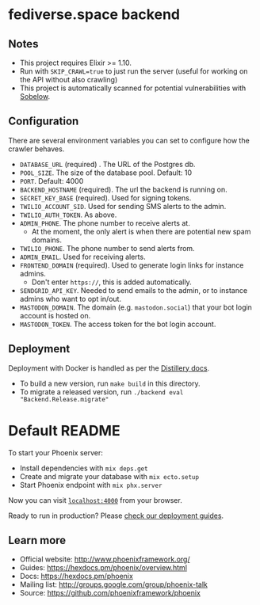 # fediverse.space backend

## Notes

- This project requires Elixir >= 1.10.
- Run with `SKIP_CRAWL=true` to just run the server (useful for working on the API without also crawling)
- This project is automatically scanned for potential vulnerabilities with [Sobelow](https://sobelow.io/).

## Configuration

There are several environment variables you can set to configure how the crawler behaves.

- `DATABASE_URL` (required) . The URL of the Postgres db.
- `POOL_SIZE`. The size of the database pool. Default: 10
- `PORT`. Default: 4000
- `BACKEND_HOSTNAME` (required). The url the backend is running on.
- `SECRET_KEY_BASE` (required). Used for signing tokens.
- `TWILIO_ACCOUNT_SID`. Used for sending SMS alerts to the admin.
- `TWILIO_AUTH_TOKEN`. As above.
- `ADMIN_PHONE`. The phone number to receive alerts at.
  - At the moment, the only alert is when there are potential new spam domains.
- `TWILIO_PHONE`. The phone number to send alerts from.
- `ADMIN_EMAIL`. Used for receiving alerts.
- `FRONTEND_DOMAIN` (required). Used to generate login links for instance admins.
  - Don't enter `https://`, this is added automatically.
- `SENDGRID_API_KEY`. Needed to send emails to the admin, or to instance admins who want to opt in/out.
- `MASTODON_DOMAIN`. The domain (e.g. `mastodon.social`) that your bot login account is hosted on.
- `MASTODON_TOKEN`. The access token for the bot login account.

## Deployment

Deployment with Docker is handled as per the [Distillery docs](https://hexdocs.pm/distillery/guides/working_with_docker.html).

- To build a new version, run `make build` in this directory.
- To migrate a released version, run `./backend eval "Backend.Release.migrate"`

# Default README

To start your Phoenix server:

- Install dependencies with `mix deps.get`
- Create and migrate your database with `mix ecto.setup`
- Start Phoenix endpoint with `mix phx.server`

Now you can visit [`localhost:4000`](http://localhost:4000) from your browser.

Ready to run in production? Please [check our deployment guides](https://hexdocs.pm/phoenix/deployment.html).

## Learn more

- Official website: http://www.phoenixframework.org/
- Guides: https://hexdocs.pm/phoenix/overview.html
- Docs: https://hexdocs.pm/phoenix
- Mailing list: http://groups.google.com/group/phoenix-talk
- Source: https://github.com/phoenixframework/phoenix
